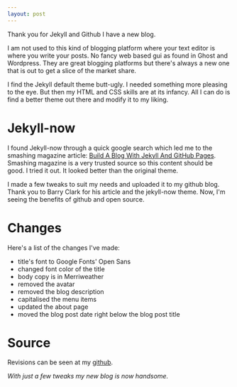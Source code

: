 ```yaml
---
layout: post
---
```

Thank you for Jekyll and Github I have a new blog. 

I am not used to this kind of blogging platform where your text editor is where you write your posts. No fancy web based gui as found in Ghost and Wordpress. They are great blogging platforms but there's always a new one that is out to get a slice of the market share.

I find the Jekyll default theme butt-ugly. I needed something more pleasing to the eye. But then my HTML and CSS skills are at its infancy. All I can do is find a better theme out there and modify it to my liking.

# Jekyll-now
I found Jekyll-now through a quick google search which led me to the smashing magazine article: [Build A Blog With Jekyll And GitHub Pages](http://www.smashingmagazine.com/2014/08/build-blog-jekyll-github-pages/). Smashing magazine is a very trusted source so this content should be good. I tried it out. It looked better than the original theme. 

I made a few tweaks to suit my needs and uploaded it to my github blog. Thank you to Barry Clark for his article and the jekyll-now theme. Now, I'm seeing the benefits of github and open source.

# Changes
Here's a list of the changes I've made:

* title's font to Google Fonts' Open Sans 
* changed font color of the title
* body copy is in Merriweather
* removed the avatar
* removed the blog description
* capitalised the menu items
* updated the about page
* moved the blog post date right below the blog post title 

# Source
Revisions can be seen at my [github](https://github.com/dudepare/dudepare.github.io).

*With just a few tweaks my new blog is now handsome.*
